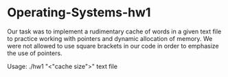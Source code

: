 # Operating-Systems-hw1

Our task was to implement a rudimentary cache of words in a given text file to practice working with pointers and dynamic allocation of memory. We were not allowed to use square brackets in our code in order to emphasize the use of pointers.

Usage: ./hw1 "<"cache size">" text file
